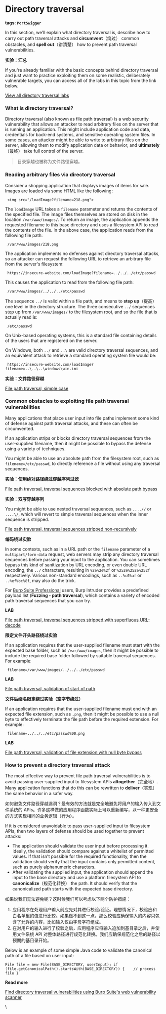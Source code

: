 # Directory traversal

**tags: `PortSwigger`**

In this section, we'll explain what directory traversal is, describe how to carry out path traversal attacks and **circumvent**（绕过） common obstacles, and **spell out**（讲清楚） how to prevent path traversal vulnerabilities.

**实验：汇总**

If you're already familiar with the basic concepts behind directory traversal and just want to practice exploiting them on some realistic, deliberately vulnerable targets, you can access all of the labs in this topic from the link below.

[View all directory traversal labs](https://portswigger.net/web-security/all-labs#directory-traversal)

### What is directory traversal?

Directory traversal (also known as file path traversal) is a web security vulnerability that allows an attacker to read arbitrary files on the server that is running an application. This might include application code and data, credentials for back-end systems, and sensitive operating system files. In some cases, an attacker might be able to write to arbitrary files on the server, allowing them to modify application data or behavior, and **ultimately**（最终） take full control of the server.

> 目录穿越也被称为文件路径穿越。

### Reading arbitrary files via directory traversal

Consider a shopping application that displays images of items for sale. Images are loaded via some HTML like the following:

```
 <img src="/loadImage?filename=218.png">
```

The `loadImage` URL takes a `filename` parameter and returns the contents of the specified file. The image files themselves are stored on disk in the location `/var/www/images/`. To return an image, the application appends the requested filename to this base directory and uses a filesystem API to read the contents of the file. In the above case, the application reads from the following file path:

```
 /var/www/images/218.png
```

The application implements no defenses against directory traversal attacks, so an attacker can request the following URL to retrieve an arbitrary file from the server's filesystem:

```
 https://insecure-website.com/loadImage?filename=../../../etc/passwd
```

This causes the application to read from the following file path:

```
 /var/www/images/../../../etc/passwd
```

The sequence `../` is valid within a file path, and means to **step up**（提高） one level in the directory structure. The three consecutive `../` sequences step up from `/var/www/images/` to the filesystem root, and so the file that is actually read is:

```
 /etc/passwd
```

On Unix-based operating systems, this is a standard file containing details of the users that are registered on the server.

On Windows, both `../` and `..\` are valid directory traversal sequences, and an equivalent attack to retrieve a standard operating system file would be:

```
 https://insecure-website.com/loadImage?filename=..\..\..\windows\win.ini
```

**实验：文件路径穿越**

[File path traversal, simple case](https://portswigger.net/web-security/file-path-traversal/lab-simple)

### Common obstacles to exploiting file path traversal vulnerabilities

Many applications that place user input into file paths implement some kind of defense against path traversal attacks, and these can often be circumvented.

If an application strips or blocks directory traversal sequences from the user-supplied filename, then it might be possible to bypass the defense using a variety of techniques.

You might be able to use an absolute path from the filesystem root, such as `filename=/etc/passwd`, to directly reference a file without using any traversal sequences.

**实验：使用绝对路径绕过穿越序列过滤**

[File path traversal, traversal sequences blocked with absolute path bypass](https://portswigger.net/web-security/file-path-traversal/lab-absolute-path-bypass)

**实验：双写穿越序列**

You might be able to use nested traversal sequences, such as `....//` or `....\/`, which will revert to simple traversal sequences when the inner sequence is stripped.

[File path traversal, traversal sequences stripped non-recursively](https://portswigger.net/web-security/file-path-traversal/lab-sequences-stripped-non-recursively)

**编码绕过实验**

In some contexts, such as in a URL path or the `filename` parameter of a `multipart/form-data` request, web servers may strip any directory traversal sequences before passing your input to the application. You can sometimes bypass this kind of sanitization by URL encoding, or even double URL encoding, the `../` characters, resulting in `%2e%2e%2f` or `%252e%252e%252f` respectively. Various non-standard encodings, such as `..%c0%af` or `..%ef%bc%8f`, may also do the trick.

For [Burp Suite Professional](https://portswigger.net/burp/pro) users, Burp Intruder provides a predefined payload list (**Fuzzing - path traversal**), which contains a variety of encoded path traversal sequences that you can try.

**LAB**

[File path traversal, traversal sequences stripped with superfluous URL-decode](https://portswigger.net/web-security/file-path-traversal/lab-superfluous-url-decode)

**限定文件开头路径绕过实验**

If an application requires that the user-supplied filename must start with the expected base folder, such as `/var/www/images`, then it might be possible to include the required base folder followed by suitable traversal sequences. For example:

```
 filename=/var/www/images/../../../etc/passwd
```

**LAB**

[File path traversal, validation of start of path](https://portswigger.net/web-security/file-path-traversal/lab-validate-start-of-path)

**文件后缀名限定绕过实验（空字节绕过）**

If an application requires that the user-supplied filename must end with an expected file extension, such as `.png`, then it might be possible to use a null byte to effectively terminate the file path before the required extension. For example:

```
 filename=../../../etc/passwd%00.png
```

**LAB**

[File path traversal, validation of file extension with null byte bypass](https://portswigger.net/web-security/file-path-traversal/lab-validate-file-extension-null-byte-bypass)

### How to prevent a directory traversal attack

The most effective way to prevent file path traversal vulnerabilities is to avoid passing user-supplied input to filesystem APIs **altogether**（完全地）. Many application functions that do this can be rewritten to **deliver**（实现） the same behavior in a safer way.

如何避免文件路径穿越漏洞？最有效的方法就是完全地避免将用户的输入传入到文件系统的 APIs。许多这样做的应用程序函数实际上可以重新编写，以一种更安全的方式实现相同的业务逻辑（行为）。

If it is considered unavoidable to pass user-supplied input to filesystem APIs, then two layers of defense should be used together to prevent attacks:

* The application should validate the user input before processing it. Ideally, the validation should compare against a whitelist of permitted values. If that isn't possible for the required functionality, then the validation should verify that the input contains only permitted content, such as purely alphanumeric characters.
* After validating the supplied input, the application should append the input to the base directory and use a platform filesystem API to **canonicalize**（规范化转换） the path. It should verify that the canonicalized path starts with the expected base directory.

如果说我们无法避免呢？这时候我们可以考虑以下两个防护措施：

1. 应用程序在处理用户输入前应先对其进行校验/验证。理想情况下，校验应和白名单里的值进行比较。如果做不到这一点，那么校验应确保输入的内容只包含了允许的内容，比如输入仅由字母字符组成。
2. 在对用户的输入进行了校验之后，应用程序应将输入追加到基目录之后，并使用文件系统 API 对整体路径进行规范化转换。我们应确保规范化之后的路径以预期的基目录开始。

Below is an example of some simple Java code to validate the canonical path of a file based on user input:

```
File file = new File(BASE_DIRECTORY, userInput); if (file.getCanonicalPath().startsWith(BASE_DIRECTORY)) {    // process file }
```

**Read more**

[Find directory traversal vulnerabilities using Burp Suite's web vulnerability scanner](https://portswigger.net/burp/vulnerability-scanner)

\
